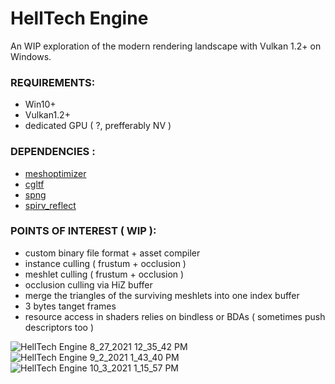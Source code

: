 # HellTech Engine
An WIP exploration of the modern rendering landscape with Vulkan 1.2+ on Windows.


### REQUIREMENTS:
- Win10+
- Vulkan1.2+
- dedicated GPU ( ?, prefferably NV )


### DEPENDENCIES :
- [meshoptimizer](https://github.com/zeux/meshoptimizer)
- [cgltf](https://github.com/jkuhlmann/cgltf)
- [spng](https://github.com/randy408/libspng)
- [spirv_reflect](https://github.com/KhronosGroup/SPIRV-Reflect)

### POINTS OF INTEREST ( WIP ):
- custom binary file format + asset compiler
- instance culling ( frustum + occlusion )
- meshlet culling ( frustum + occlusion )
- occlusion culling via HiZ buffer
- merge the triangles of the surviving meshlets into one index buffer
- 3 bytes tanget frames
- resource access in shaders relies on bindless or BDAs ( sometimes push descriptors too )

![HellTech Engine 8_27_2021 12_35_42 PM](https://user-images.githubusercontent.com/32171756/135079403-c1c025b4-bb22-4181-a33a-0a49b469a5e6.png)
![HellTech Engine 9_2_2021 1_43_40 PM](https://user-images.githubusercontent.com/32171756/135079505-5b91c42c-8445-46d4-b7e2-c3f41124a4a9.png)
![HellTech Engine 10_3_2021 1_15_57 PM](https://user-images.githubusercontent.com/32171756/135749331-4a191c8f-d44b-473b-baba-4361418860cc.png)
